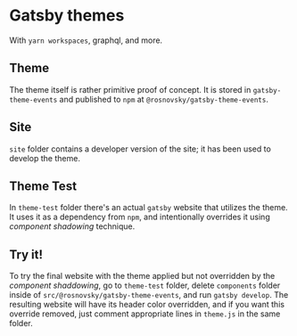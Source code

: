 # Gatsby themes

With `yarn workspaces`, graphql, and more.

## Theme

The theme itself is rather primitive proof of concept. It is stored in `gatsby-theme-events` and published to `npm` at `@rosnovsky/gatsby-theme-events`.

## Site

`site` folder contains a developer version of the site; it has been used to develop the theme.

## Theme Test

In `theme-test` folder there's an actual `gatsby` website that utilizes the theme. It uses it as a dependency from `npm`, and intentionally overrides it using _component shadowing_ technique.

## Try it!

To try the final website with the theme applied but not overridden by the _component shaddowing_, go to `theme-test` folder, delete `components` folder inside of `src/@rosnovsky/gatsby-theme-events`, and run `gatsby develop`. The resulting website will have its header color overridden, and if you want this override removed, just comment appropriate lines in `theme.js` in the same folder.
